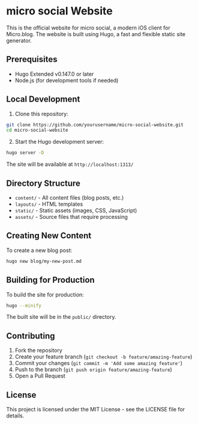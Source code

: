# micro social Website

This is the official website for micro social, a modern iOS client for Micro.blog. The website is built using Hugo, a fast and flexible static site generator.

## Prerequisites

- Hugo Extended v0.147.0 or later
- Node.js (for development tools if needed)

## Local Development

1. Clone this repository:
```bash
git clone https://github.com/yourusername/micro-social-website.git
cd micro-social-website
```

2. Start the Hugo development server:
```bash
hugo server -D
```

The site will be available at `http://localhost:1313/`

## Directory Structure

- `content/` - All content files (blog posts, etc.)
- `layouts/` - HTML templates
- `static/` - Static assets (images, CSS, JavaScript)
- `assets/` - Source files that require processing

## Creating New Content

To create a new blog post:

```bash
hugo new blog/my-new-post.md
```

## Building for Production

To build the site for production:

```bash
hugo --minify
```

The built site will be in the `public/` directory.

## Contributing

1. Fork the repository
2. Create your feature branch (`git checkout -b feature/amazing-feature`)
3. Commit your changes (`git commit -m 'Add some amazing feature'`)
4. Push to the branch (`git push origin feature/amazing-feature`)
5. Open a Pull Request

## License

This project is licensed under the MIT License - see the LICENSE file for details. 